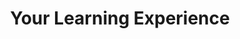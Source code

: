 ---
title: Your Learning Experience
week: 1
number: 1

deck: https://drive.google.com/file/d/0B8TjAgG3vFgrTFZWRzQzdU5aNVE/view?usp=sharing

decks:
  jala: https://drive.google.com/file/d/0B8TjAgG3vFgrTFZWRzQzdU5aNVE/view?usp=sharing
  haba: https://drive.google.com/file/d/0B8TjAgG3vFgrTFZWRzQzdU5aNVE/view?usp=sharing

---
